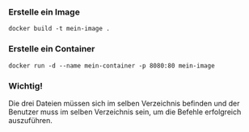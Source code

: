 ### **Erstelle ein Image**
```
docker build -t mein-image .
```

### **Erstelle ein Container**
```
docker run -d --name mein-container -p 8080:80 mein-image
```

### **Wichtig!**
Die drei Dateien müssen sich im selben Verzeichnis befinden und der Benutzer muss im selben Verzeichnis sein, um die Befehle erfolgreich auszuführen.